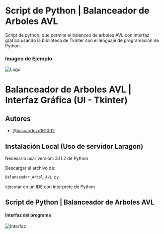 
# Script de Python | Balanceador de Arboles AVL

Script de python, que permite el balanceo de arboles AVL con interfaz grafica usando la biblioteca de Tkinter con el lenguaje de programación de Python.

### Imagen de Ejemplo

![Logo]([https://pythondiario.com/wp-content/uploads/2018/08/rotacionDoble2.gif](https://runestone.academy/ns/books/published/pythoned/_images/rightrotate1.png))

#  Balanceador de Arboles AVL | Interfaz Gráfica (UI - Tkinter)
## Autores

- [@luiscardozo161002](https://github.com/luiscardozo161002/)



## Instalación Local (Uso de servidor Laragon)

Necesario usar versión: 3.11.2 de Python 

Descargar el archivo de:
```bash
Balanceador_Arbol_AVL.py 
```
ejecutar en un IDE con interprete de Python


 
## Script de Python | Balanceador de Arboles AVL

#### Interfaz del programa
![Interfaz](https://i.ibb.co/fYWDrMt/Captura-de-pantalla-2024-02-05-150417.png)

